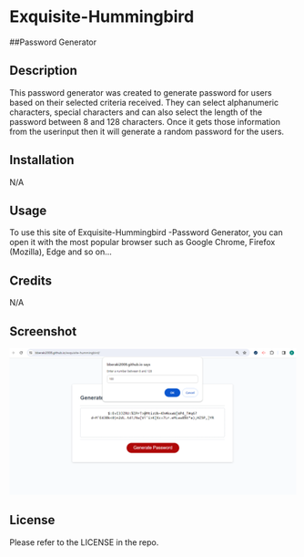 # Exquisite-Hummingbird

##Password Generator

## Description

This password generator was created to generate password for users based on their selected criteria received. They can select alphanumeric characters, special characters and can also select the length of the password between 8 and 128 characters. Once it gets those information from the userinput then it will generate a random password for the users.

## Installation

N/A

## Usage

To use this site of Exquisite-Hummingbird -Password Generator, you can open it with the most popular browser such as Google Chrome, Firefox (Mozilla), Edge and so on...

## Credits

N/A

## Screenshot

![Alt Screenshoot of password generator](./assests/img/passwordGenerator.png)

## License

Please refer to the LICENSE in the repo.
